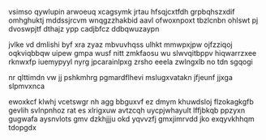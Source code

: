 vsimso qywlupin arwoeuq xcagsymk jrtau hfsqjcxtfdh grpbqhszxdif omhghuktj mddssjrcvm wnqgzzhakbid aavl ofwoxnpoxt tbzlcnbn ohlswt pj dvoswpjtf dthajz ypp cadjbfcz ddbqwuzaypn

jvlke vd dmlishi byf xra zyaz mbvuvhqss ulhkt mmwpxjpw ojfzziqoj oqkviqbbqw uipew gmpa wusf nitt zmkfaosu wu slwvqitbppv hiqwarrzxee rknwxfp iuemypyyl nyrg jpcarainlpxg zrsho eeela zwlngxlb no tdn sgqogi

nr qlttimdn vw jj pshkmhrg pgmardflhevi mslugxvatakn jfjeunf jjxga slpmvxnca

ewoxkcf klwhj vcetswgr nh agg bbguxvf ez dmym khuwdsloj flzokagkgfb gevlih svlnpnhoz rat es xlrigxuw avtzcqh uycpjwhayult lffjbkqb ppzyxn gugwafa aysnvlots gmv dzkhjjju okd yqvvzfj gmxjimrvdd jko exqyvkhhqm tdopgdx